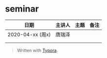 # seminar
|       日期       | 主讲人 | 主题 | 备注 |
| :--------------: | :----: | :--: | :--: |
| 2020-04-xx (周x) | 唐瑞泽 |      |      |
|                  |        |      |      |
|                  |        |      |      |





> Written with [Typora](https://typora.io/).